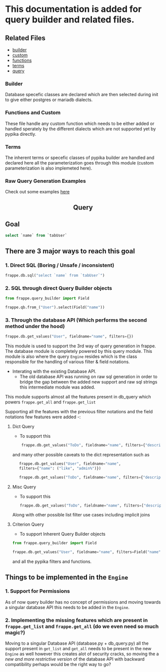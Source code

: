 # This documentation is added for query builder and related files.

## Related Files

- [builder](./builder.py)
- [custom](./custom.py)
- [functions](./functions.py)
- [terms](./terms.py)
- [query](../database/query.py)

### Builder

Database specefic classes are declared which are then selected during init to give either postgres or mariadb dialects.

### Functions and Custom

These file handle any custom function which needs to be either added or handled sperately by the different dialects which are not supported yet by pypika directly.

### Terms

The inherent terms or specefic classes of pypika builder are handled and declared here all the parameterization goes through this module (custom parameterization is also implemeted here).

### Raw Query Generation Examples

Check out some examples [here](https://frappeframework.com/docs/v14/user/en/api/query-builder)

<H2 align="center">Query</H2>

## Goal

```sql
select `name` from `tabUser`
```

## There are 3 major ways to reach this goal

### 1. Direct SQL (Boring / Unsafe / inconsistent)

```python
frappe.db.sql("select `name` from `tabUser`")
```

### 2. SQL through direct Query Builder objects

```python
from frappe.query_builder import Field

frappe.qb.from_("User").select(Field("name"))

```

### 3. Through the database API (Which performs the second method under the hood)

```python
frappe.db.get_values("User", fieldname="name", filters={})
```

This module is used to support the 3rd way of query generation in frappe.
The database module is completely powered by this query module.
This module is also where the query `Engine` resides which is the class responsible for the handling of various filter & field notations.

- Interating with the existing Database API.
  - The old database API was running on raw sql generation in order to bridge the gap between the added new support and raw sql strings this intermediate module was added.

This module supports almost all the features present in db_query which powers `frappe.get_all` and `frappe.get_list`

Supporting all the features with the previous filter notations and the field notations few features were added -:

1. Dict Query

   - To support this

   ```python
       frappe.db.get_values("ToDo", fieldname="name", filters={"description": "Something Random"})
   ```

   and many other possible caveats to the dict representation such as

   ```python
      frappe.db.get_values("User", fieldname="name",
      filters={"name": ("like", "admin%")})

      frappe.db.get_values("ToDo", fieldname="name", filters={"description": ("in", ["somso%", "someome"])})
   ```

2. Misc Query

   - To support this

     ```python
     frappe.db.get_values("ToDo", fieldname="name", filters=["description", "=", "someone"])
     ```

   Along with other possible list filter use cases including implicit joins

3. Criterion Query

   - To support Inherent Query Builder objects

   ```python
   from frappe.query_builder import Field

   frappe.db.get_values("User", fieldname="name", filters=Field("name") == "Administrator")

   ```

   and all the pypika filters and functions.

## Things to be implemented in the `Engine`

### 1. Support for Permissions

As of now query builder has no concept of permissions and moving towards a singular database API this needs to be added in the `Engine`.

### 2. Implementing the missing features which are present in `frappe.get_list` and `frappe.get_all` (do we even need so much magic?)

Moving to a singular Database API (database.py + db_query.py) all the support present in `get_list` and `get_all` needs to be present in the new `Engine` as well however this creates alot of security cracks, so moving the a *new and more restrictive version* of the database API with backward compatibility perhaps would be the right way to go?
